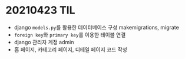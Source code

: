 # 20210423 TIL

- django `models.py`를 활용한 데이터베이스 구성
makemigrations, migrate
- `foreign key`와 `primary key`를 이용한 테이블 연결
- django 관리자 계정 admin 
- 홈 페이지, 카테고리 페이지, 디테일 페이지 코드 작성

